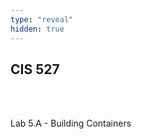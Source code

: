 ```yaml
---
type: "reveal"
hidden: true
---
```

<section>
	<h2>CIS 527</h2><br><br><p>Lab 5.A - Building Containers</p>
</section>
<section>

</section>
